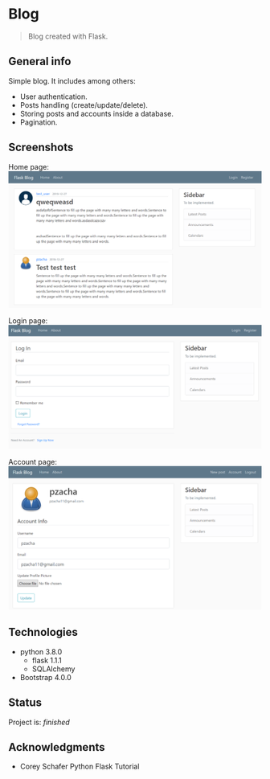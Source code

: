 # Blog
> Blog created with Flask.

## General info
Simple blog. It includes among others:
* User authentication.
* Posts handling (create/update/delete).
* Storing posts and accounts inside a database.
* Pagination.


## Screenshots
Home page:
![home](/img/home.PNG)

Login page:
![login](/img/login.PNG)

Account page:
![account](/img/account.PNG)

## Technologies
* python 3.8.0
	* flask 1.1.1
	* SQLAlchemy
* Bootstrap 4.0.0


## Status
Project is: _finished_

## Acknowledgments

* Corey Schafer Python Flask Tutorial
